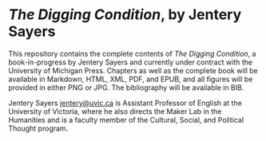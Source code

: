 # *The Digging Condition*, by Jentery Sayers 

This repository contains the complete contents of *The Digging Condition*, a book-in-progress by Jentery Sayers and currently under contract with the University of Michigan Press. Chapters as well as the complete book will be available in Markdown, HTML, XML, PDF, and EPUB, and all figures will be provided in either PNG or JPG. The bibliography will be available in BIB. 

Jentery Sayers [jentery@uvic.ca](mailto:jentery@uvic.ca) is Assistant Professor of English at the University of Victoria, where he also directs the Maker Lab in the Humanities and is a faculty member of the Cultural, Social, and Political Thought program. 
